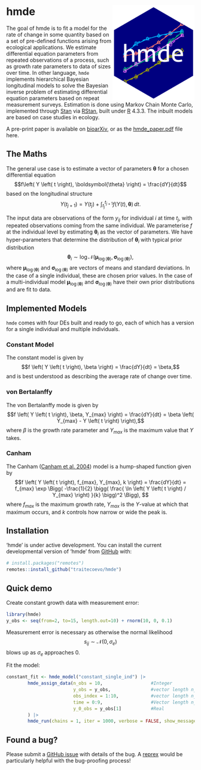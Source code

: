 
# hmde <img src="man/figures/hmde_hex.png" align="right" alt="" width="220" />

The goal of hmde is to fit a model for the rate of change in some
quantity based on a set of pre-defined functions arising from ecological
applications. We estimate differential equation parameters from repeated
observations of a process, such as growth rate parameters to data of
sizes over time. In other language, `hmde` implements hierarchical
Bayesian longitudinal models to solve the Bayesian inverse problem of
estimating differential equation parameters based on repeat measurement
surveys. Estimation is done using Markov Chain Monte Carlo, implemented
through [Stan](https://mc-stan.org/) via
[RStan](https://mc-stan.org/users/interfaces/rstan), built under
[R](https://cran.r-project.org/) 4.3.3. The inbuilt models are based on
case studies in ecology.

A pre-print paper is available on
[bioarXiv](https://doi.org/10.1101/2025.01.15.633280), or as the
[hmde_paper.pdf](https://github.com/traitecoevo/hmde/blob/master/inst/article/hmde_paper.pdf)
file here.

## The Maths

The general use case is to estimate a vector of parameters
$\boldsymbol{\theta}$ for a chosen differential equation
$$f\left( Y \left( t \right), \boldsymbol{\theta} \right) = \frac{dY}{dt}$$
based on the longitudinal structure
$$Y \left( t_{j+1} \right) = Y\left( t_j \right) + \int_{t_j}^{t_{j+1}}f\left( Y \left( t \right), \boldsymbol{\theta} \right)\,dt. $$

The input data are observations of the form $y_{ij}$ for individual $i$
at time $t_j$, with repeated observations coming from the same
individual. We parameterise $f$ at the individual level by estimating
$\boldsymbol{\theta}_i$ as the vector of parameters. We have
hyper-parameters that determine the distribution of
$\boldsymbol{\theta}_i$ with typical prior distribution
$$\boldsymbol{\theta}_i \sim \log \mathcal{N}\left(\boldsymbol{\mu}_{\log\left(\boldsymbol{\theta}\right)}, \boldsymbol{\sigma}_{\log \left( \boldsymbol{\theta} \right)}\right), $$
where $\boldsymbol{\mu}_{\log\left(\boldsymbol{\theta}\right)}$ and
$\boldsymbol{\sigma}_{\log\left(\boldsymbol{\theta}\right)}$ are vectors
of means and standard deviations. In the case of a single individual,
these are chosen prior values. In the case of a multi-individual model
$\boldsymbol{\mu}_{\log\left(\boldsymbol{\theta}\right)}$ and
$\boldsymbol{\sigma}_{\log\left(\boldsymbol{\theta}\right)}$ have their
own prior distributions and are fit to data.

## Implemented Models

`hmde` comes with four DEs built and ready to go, each of which has a
version for a single individual and multiple individuals.

### Constant Model

The constant model is given by
$$f \left( Y \left( t \right), \beta \right) = \frac{dY}{dt} = \beta,$$
and is best understood as describing the average rate of change over
time.

### von Bertalanffy

The von Bertalanffy mode is given by
$$f \left( Y \left( t \right), \beta, Y_{max} \right) = \frac{dY}{dt} = \beta \left( Y_{max} - Y \left( t \right) \right),$$
where $\beta$ is the growth rate parameter and $Y_{max}$ is the maximum
value that $Y$ takes.

### Canham

The Canham ([Canham et
al. 2004](https://doi.org/10.1890/1051-0761(2006)016%5B0540:NAOCTC%5D2.0.CO;2))
model is a hump-shaped function given by
$$f \left( Y \left( t \right), f_{max}, Y_{max}, k \right) = \frac{dY}{dt} = f_{max} \exp \Bigg( -\frac{1}{2} \bigg( \frac{ \ln \left( Y \left( t \right) / Y_{max} \right) }{k} \bigg)^2 \Bigg), $$
where $f_{max}$ is the maximum growth rate, $Y_{max}$ is the $Y$-value
at which that maximum occurs, and $k$ controls how narrow or wide the
peak is.

## Installation

‘hmde’ is under active development. You can install the current
developmental version of ‘hmde’ from [GitHub](https://github.com/) with:

``` r
# install.packages("remotes")
remotes::install_github("traitecoevo/hmde")
```

## Quick demo

Create constant growth data with measurement error:

``` r
library(hmde)
y_obs <- seq(from=2, to=15, length.out=10) + rnorm(10, 0, 0.1)
```

Measurement error is necessary as otherwise the normal likelihood
$$s_{ij} \sim \mathcal{N}\left( 0, \sigma_e \right)$$ blows up as
$\sigma_e$ approaches 0.

Fit the model:

``` r
constant_fit <- hmde_model("constant_single_ind") |>
        hmde_assign_data(n_obs = 10,                  #Integer
                         y_obs = y_obs,               #vector length n_obs
                         obs_index = 1:10,            #vector length n_obs
                         time = 0:9,                  #Vector length n_obs
                         y_0_obs = y_obs[1]           #Real
        ) |>
        hmde_run(chains = 1, iter = 1000, verbose = FALSE, show_messages = FALSE)
```

## Found a bug?

Please submit a [GitHub
issue](https://github.com/traitecoevo/hmde/issues) with details of the
bug. A [reprex](https://reprex.tidyverse.org/) would be particularly
helpful with the bug-proofing process!
